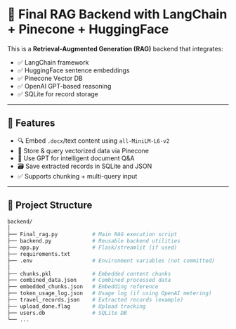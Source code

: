 # 🧠 Final RAG Backend with LangChain + Pinecone + HuggingFace

This is a **Retrieval-Augmented Generation (RAG)** backend that integrates:

- ✅ LangChain framework
- ✅ HuggingFace sentence embeddings
- ✅ Pinecone Vector DB
- ✅ OpenAI GPT-based reasoning
- ✅ SQLite for record storage

---

## 🚀 Features

- 🔍 Embed `.docx`/text content using `all-MiniLM-L6-v2`
- 🔗 Store & query vectorized data via Pinecone
- 🧠 Use GPT for intelligent document Q&A
- 🗃️ Save extracted records in SQLite and JSON
- ✅ Supports chunking + multi-query input

---

## 📁 Project Structure

```bash
backend/
│
├── Final_rag.py           # Main RAG execution script
├── backend.py             # Reusable backend utilities
├── app.py                 # Flask/streamlit (if used)
├── requirements.txt
├── .env                   # Environment variables (not committed)
│
├── chunks.pkl             # Embedded content chunks
├── combined_data.json     # Combined processed data
├── embedded_chunks.json   # Embedding reference
├── token_usage_log.json   # Usage log (if using OpenAI metering)
├── travel_records.json    # Extracted records (example)
├── upload_done.flag       # Upload tracking
├── users.db               # SQLite DB
└── ...
```
